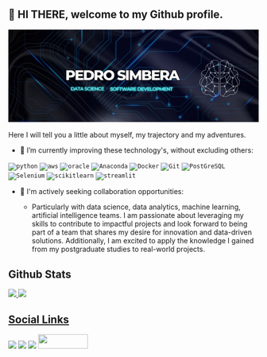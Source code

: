 ## 👋 HI THERE, welcome to my Github profile.

<!-- IMG -->
![Meu nome em uma imagem](img/psimg.jpeg)
 


<!-- Learning and improving -->
Here I will tell you a little about myself, my trajectory and my adventures.

- 🌱 I’m currently improving these technology's, without excluding others:

<!-- Skills -->
<div>
<code><img src="https://cdn.jsdelivr.net/gh/devicons/devicon/icons/python/python-original-wordmark.svg" alt="python" height="35px" width="35px" /></code> 
<code><img src="https://cdn.jsdelivr.net/gh/devicons/devicon@latest/icons/amazonwebservices/amazonwebservices-original-wordmark.svg" alt="aws" height="35px" width="35px" /></code>
<code><img src="https://cdn.jsdelivr.net/gh/devicons/devicon/icons/oracle/oracle-original.svg" alt="oracle" height="35px" width="35px" /></code>
<code><img src="https://cdn.jsdelivr.net/gh/devicons/devicon@latest/icons/anaconda/anaconda-original-wordmark.svg" alt="Anaconda" height="35px" width="35px" /></code>
<code><img src="https://cdn.jsdelivr.net/gh/devicons/devicon@latest/icons/docker/docker-original-wordmark.svg" alt="Docker" height="35px" width="35px" /></code>
<code><img src="https://cdn.jsdelivr.net/gh/devicons/devicon@latest/icons/git/git-original-wordmark.svg" alt="Git" height="35px" width="35px" /></code>
<code><img src="https://cdn.jsdelivr.net/gh/devicons/devicon@latest/icons/postgresql/postgresql-original-wordmark.svg" alt="PostGreSQL" height="35px" width="35px" /></code>
<code><img src="https://cdn.jsdelivr.net/gh/devicons/devicon@latest/icons/selenium/selenium-original.svg" alt="Selenium" height="35px" width="35px" /></code>
<code><img src="https://cdn.jsdelivr.net/gh/devicons/devicon@latest/icons/scikitlearn/scikitlearn-original.svg" alt="scikitlearn" height="35px" width="35px" /></code>
<code><img src="https://cdn.jsdelivr.net/gh/devicons/devicon@latest/icons/streamlit/streamlit-original-wordmark.svg" alt="streamlit" height="35px" width="35px" /></code>
                        
<div>

<!-- about me -->
- 👯 I'm actively seeking collaboration opportunities:

  -  Particularly with data science, data analytics, machine learning, artificial intelligence teams. I am passionate about leveraging my skills to contribute to impactful projects and look forward to being part of a team that shares my desire for innovation and data-driven solutions. Additionally, I am excited to apply the knowledge I gained from my postgraduate studies to real-world projects.

 <!-- Status -->
 ## Github Stats
<div>
<a href="[https://github](https://github.com/PedroSimbera)">
<img height="180em" src="https://github-readme-stats.vercel.app/api/top-langs/?username=PedroSimbera&layout=compact&langs_count=16&theme=dark"/>
<img height="180em" src="https://github-readme-stats.vercel.app/api?username=PedroSimbera&show_icons=true&theme=dark&include_all_commits=true&count_private=true"/>
</div>
 
 <!-- Social links -->
 ## Social Links
<div>
<a href="https://www.instagram.com/pedrosimbera/" target="_blank"><img src="https://img.shields.io/badge/-Instagram-%23E4405F?style=for-the-badge&logo=instagram&logoColor=white"></a> 
<a href = "pedrosimbera@hotmail.com" target="_blank"><img src="https://img.shields.io/badge/Gmail-D14836?style=for-the-badge&logo=gmail&logoColor=white"></a> 
<a href="https://www.linkedin.com/in/pedrosimbera/" target="_blank"><img src="https://img.shields.io/badge/-LinkedIn-%230077B5?style=for-the-badge&logo=linkedin&logoColor=white"></a>   
<a href="http://lattes.cnpq.br/0039169774814014" target="_blank"><img src="https://img.shields.io/badge/-Lattes-yellow" width="100px" height="29px"></a>
</div>
